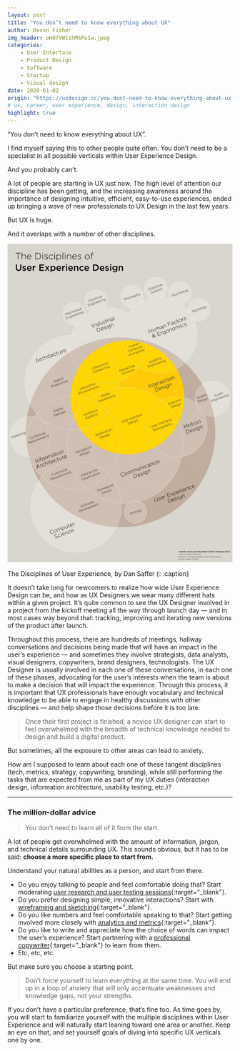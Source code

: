```yaml
---
layout: post
title: "You don’t need to know everything about UX"
author: Devon Fisher
img_header: oH07YWIshMSFu1w.jpeg
categories:
    - User Interface
    - Product Design
    - Software
    - Startup
    - Visual design
date: 2020-01-02
origin: "https://uxdesign.cc/you-dont-need-to-know-everything-about-ux-9b7abd686ef0"
# ux, career, user experience, design, interaction design
highlight: true
---
```

“You don’t need to know everything about UX”.

I find myself saying this to other people quite often. You don’t need to be a specialist in all possible verticals within User Experience Design.

And you probably can’t.

A lot of people are starting in UX just now. The high level of attention our discipline has been getting, and the increasing awareness around the importance of designing intuitive, efficient, easy-to-use experiences, ended up bringing a wave of new professionals to UX Design in the last few years.

But UX is huge.

And it overlaps with a number of other disciplines.

![The Disciplines of User Experience, by Dan Saffer](assets/img/devonfisher/RmhfTXG5J9JuXQ.png)

The Disciplines of User Experience, by Dan Saffer
{: .caption}

It doesn’t take long for newcomers to realize how wide User Experience Design can be, and how as UX Designers we wear many different hats within a given project. It’s quite common to see the UX Designer involved in a project from the kickoff meeting all the way through launch day — and in most cases way beyond that: tracking, improving and iterating new versions of the product after launch.

Throughout this process, there are hundreds of meetings, hallway conversations and decisions being made that will have an impact in the user’s experience — and sometimes they involve strategists, data analysts, visual designers, copywriters, brand designers, technologists. The UX Designer is usually involved in each one of these conversations, in each one of these phases, advocating for the user’s interests when the team is about to make a decision that will impact the experience. Through this process, it is important that UX professionals have enough vocabulary and technical knowledge to be able to engage in healthy discussions with other disciplines — and help shape those decisions before it is too late.

> Once their first project is finished, a novice UX designer can start to feel overwhelmed with the breadth of technical knowledge needed to design and build a digital product.

But sometimes, all the exposure to other areas can lead to anxiety.

How am I supposed to learn about each one of these tangent disciplines (tech, metrics, strategy, copywriting, branding), while still performing the tasks that are expected from me as part of my UX duties (interaction design, information architecture, usability testing, etc.)?

* * *

### The million-dollar advice

> You don’t need to learn all of it from the start.

A lot of people get overwhelmed with the amount of information, jargon, and technical details surrounding UX. This sounds obvious, but it has to be said: **choose a more specific place to start from.**

Understand your natural abilities as a person, and start from there.

- Do you enjoy talking to people and feel comfortable doing that? Start moderating [user research and user testing sessions](https://uxdesign.cc/user-research-and-user-testing-for-ux/home "User Research and User Testing collection"){:target="_blank"}.
- Do you prefer designing simple, innovative interactions? Start with [wireframing and sketching](https://uxdesign.cc/ux-tools-c2597a005a4e "UX Tools for Wireframing and Prototyping"){:target="_blank"}.
- Do you like numbers and feel comfortable speaking to that? Start getting involved more closely with [analytics and metrics](https://uxdesign.cc/start-with-a-story-and-end-with-the-metrics-902a67fc83 "Start with a story, and end with the metrics"){:target="_blank"}.
- Do you like to write and appreciate how the choice of words can impact the user’s experience? Start partnering with a [professional copywriter](https://uxdesign.cc/storyframes-before-wireframes-starting-designs-in-the-text-editor-ec69db78e6e4 "Storyframes before wireframes"){:target="_blank"} to learn from them.
- Etc, etc, etc.

But make sure you choose a starting point.

> Don’t force yourself to learn everything at the same time. You will end up in a loop of anxiety that will only accentuate weaknesses and knowledge gaps, not your strengths.

If you don’t have a particular preference, that’s fine too. As time goes by, you will start to familiarize yourself with the multiple disciplines within User Experience and will naturally start leaning toward one area or another. Keep an eye on that, and set yourself goals of diving into specific UX verticals one by one.